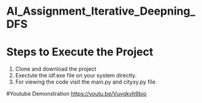 # AI_Assignment_Iterative_Deepning_DFS


# Steps to Execute the Project 
1. Clone and download the project
2. Exectute the idf.exe file on your system directly.
3. For viewing the code visit the main.py and cityxy.py file


#Youtube Demonstration
https://youtu.be/Vuvgkvh9bio
